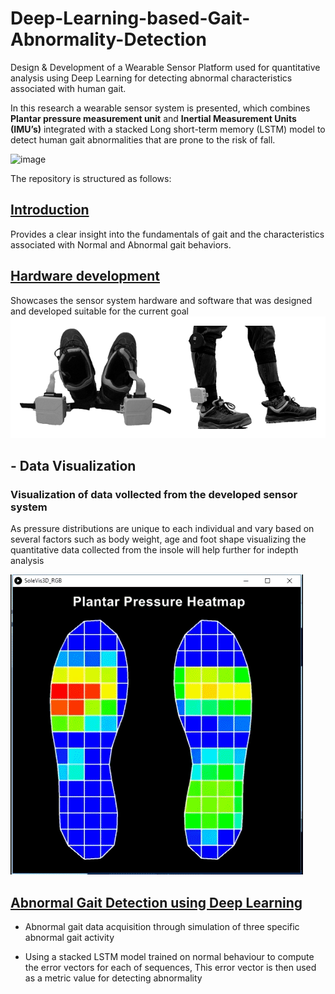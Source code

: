 # Deep-Learning-based-Gait-Abnormality-Detection

Design & Development of a Wearable Sensor Platform used for quantitative analysis using Deep Learning for detecting abnormal characteristics associated with human gait.  

In this research a wearable sensor system is presented, which combines **Plantar pressure measurement unit** and **Inertial Measurement Units (IMU’s)** integrated with a stacked Long short-term memory (LSTM) model to detect human gait abnormalities that are prone to the risk of fall.

![image](assests/cover_pic.png)

The repository is structured as follows:
## [Introduction](Introduction)

Provides a clear insight into the fundamentals of gait and the characteristics associated with Normal and Abnormal gait behaviors.

## [Hardware development](Hardware_development)

Showcases the sensor system hardware and software that was designed and developed suitable for the current goal
![image](assests/insole_gray.png)


## - Data Visualization

### Visualization of data vollected from the developed sensor system

As pressure distributions are unique to each individual and vary based on several factors such as body weight, age and foot shape visualizing the quantitative data collected from the insole will help further for indepth analysis

![image](assests/sole.gif)


## [Abnormal Gait Detection using Deep Learning](src)

 - Abnormal gait data acquisition through simulation of three specific abnormal gait activity
 
 - Using a stacked LSTM model trained on normal behaviour to compute the error vectors for each of sequences, This error vector is then    used as a metric value for detecting abnormality

